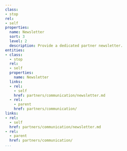 ```yaml
---
class:
- stop
rel:
- self
properties:
  name: Newsletter
  sort: 3
  level: 2
  description: Provide a dedicated partner newsletter.
entities:
- class:
  - stop
  rel:
  - self
  properties:
    name: Newsletter
  links:
  - rel:
    - self
    href: partners/communication/newsletter.md
  - rel:
    - parent
    href: partners/communication/
links:
- rel:
  - self
  href: partners/communication/newsletter.md
- rel:
  - parent
  href: partners/communication/
...
```

